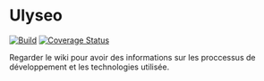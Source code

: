 # Ulyseo

[![Build](https://travis-ci.org/UlyseoCorp/Ulyseo.svg)](http://www.apache.org/licenses/LICENSE-2.0.html)
[![Coverage Status](https://coveralls.io/repos/UlyseoCorp/Ulyseo/badge.svg?branch=master&service=github)](https://coveralls.io/github/UlyseoCorp/Ulyseo?branch=master)

Regarder le wiki pour avoir des informations sur les proccessus de développement et les technologies utilisée.
